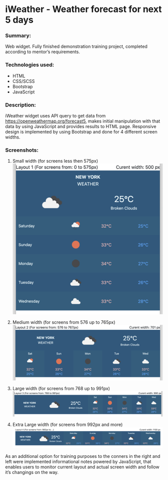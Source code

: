 # iWeather - Weather forecast for next 5 days 
### Summary:
Web widget. Fully finished demonstration training project, completed according to mentor’s requirements.
### Technologies used:
* HTML
* CSS/SCSS
* Bootstrap
* JavaScript
### Description:
iWeather widget uses API query to get data from https://openweathermap.org/forecast5, makes initial manipulation with that data by using JavaScript and provides results to HTML page. Responsive design is implemented by using Bootstrap and done for 4 different screen widths.
### Screenshots:
1.	Small width (for screens less then 575px)
![Layout 1](/assets/images/L01.png)

2.	Medium width (for screens from 576 up to 765px)
![Layout 2](/assets/images/L02.png)

3.	Large width (for screens from 768 up to 991px)
![Layout 3](/assets/images/L03.png)

4.	Extra Large width (for screens from 992px and more)
![Layout 4](/assets/images/L04.png)

As an additional option for training purposes to the conners in the right and left were implemented informational notes powered by JavaScript, that enables users to monitor current layout and actual screen width and follow it’s changings on the way. 
